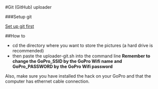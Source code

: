 #Git (GitHub) uploader

###Setup git

[Set up git first](https://help.github.com/articles/set-up-git#setting-up-git)

##How to

* cd the directory where you want to store the pictures (a hard drive is recommended)
* then paste the uploader-git.sh into the command line **Remember to change the GoPro_SSID by the GoPro Wifi name and GoPro_PASSWORD by the GoPro Wifi password**

Also, make sure you have installed the hack on your GoPro and that the computer has ethernet cable connection.

